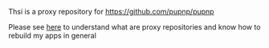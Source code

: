 Thsi is a proxy repository for https://github.com/pupnp/pupnp

Please see [here](https://github.com/philippe44/cross-compiling/blob/master/README.md#organizing-submodules--packages) to understand what are proxy repositories and know how to rebuild my apps in general 
